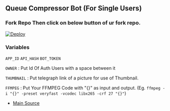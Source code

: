 ## Queue Compressor Bot (For Single Users)

### Fork Repo Then click on below button of ur fork repo.
[![Deploy](https://www.herokucdn.com/deploy/button.svg)](https://heroku.com/deploy?template=https://github.com/YesawiniYuvaraj/compresser-x-)

### Variables
`APP_ID` `API_HASH` `BOT_TOKEN`

`OWNER` : Put Id Of Auth Users with a space between it

`THUMBNAIL` : Put telegraph link of a picture for use of Thumbnail.

`FFMPEG` : Put Your FFMPEG Code with "{}" as input and output. (Eg. `ffmpeg -i "{}" -preset veryfast -vcodec libx265 -crf 27 "{}"`)

- [Main Source](https://github.com/YesawiniYuvaraj/compresser-x-)
